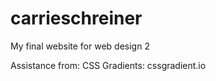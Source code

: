 # carrieschreiner

My final website for web design 2

Assistance from:
CSS Gradients: cssgradient.io

